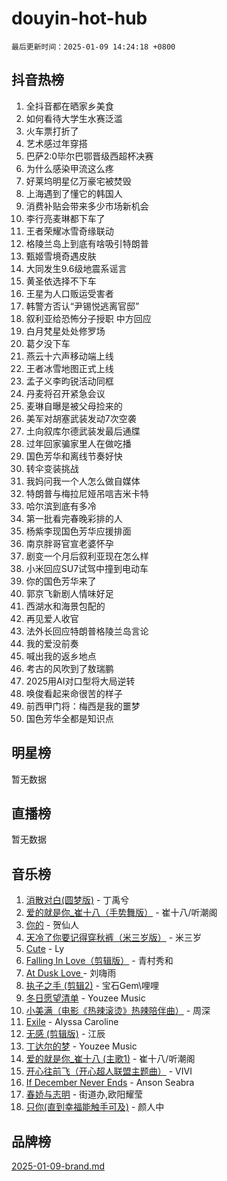 # douyin-hot-hub

`最后更新时间：2025-01-09 14:24:18 +0800`

## 抖音热榜

1. 全抖音都在晒家乡美食
1. 如何看待大学生水赛泛滥
1. 火车票打折了
1. 艺术感过年穿搭
1. 巴萨2:0毕尔巴鄂晋级西超杯决赛
1. 为什么感染甲流这么疼
1. 好莱坞明星亿万豪宅被焚毁
1. 上海遇到了懂它的韩国人
1. 消费补贴会带来多少市场新机会
1. 李行亮麦琳都下车了
1. 王者荣耀冰雪奇缘联动
1. 格陵兰岛上到底有啥吸引特朗普
1. 甄姬雪境奇遇皮肤
1. 大同发生9.6级地震系谣言
1. 黄圣依选择不下车
1. 王星为人口贩运受害者
1. 韩警方否认“尹锡悦逃离官邸”
1. 叙利亚给恐怖分子授职 中方回应
1. 白月梵星处处修罗场
1. 葛夕没下车
1. 燕云十六声移动端上线
1. 王者冰雪地图正式上线
1. 孟子义李昀锐活动同框
1. 丹麦将召开紧急会议
1. 麦琳自曝是被父母捡来的
1. 美军对胡塞武装发动7次空袭
1. 土向叙库尔德武装发最后通牒
1. 过年回家骗家里人在做吃播
1. 国色芳华和离线节奏好快
1. 转伞变装挑战
1. 我妈问我一个人怎么做自媒体
1. 特朗普与梅拉尼娅吊唁吉米卡特
1. 哈尔滨到底有多冷
1. 第一批看完春晚彩排的人
1. 杨紫李现国色芳华应援排面
1. 南京胖哥官宣老婆怀孕
1. 剧变一个月后叙利亚现在怎么样
1. 小米回应SU7试驾中撞到电动车
1. 你的国色芳华来了
1. 郭京飞新剧人情味好足
1. 西湖水和海景包配的
1. 再见爱人收官
1. 法外长回应特朗普格陵兰岛言论
1. 我的爱没前奏
1. 喊出我的返乡地点
1. 考古的风吹到了敖瑞鹏
1. 2025用AI对口型将大局逆转
1. 唤俊看起来命很苦的样子
1. 前西甲门将：梅西是我的噩梦
1. 国色芳华全都是知识点

## 明星榜

暂无数据

## 直播榜

暂无数据

## 音乐榜

1. [消散对白(圆梦版)](https://sf5-hl-cdn-tos.douyinstatic.com/obj/tos-cn-ve-2774/og4jB5I5IizzoZVAAAzWgBMAsMDWoArfwBOiFs) - 丁禹兮
1. [爱的就是你_崔十八（手势舞版）](https://sf5-hl-cdn-tos.douyinstatic.com/obj/tos-cn-ve-2774/oApB2AigNyB4sTw7JhBOikMAf0oDJzMWBuIrgm) - 崔十八/听潮阁
1. [你的](https://sf5-hl-cdn-tos.douyinstatic.com/obj/tos-cn-ve-2774/oYuIeKf42jB7sEV6B2upMdpYAgfrQWj0FeRegh) - 贺仙人
1. [天冷了你要记得穿秋裤（米三岁版）](https://sf5-hl-cdn-tos.douyinstatic.com/obj/tos-cn-ve-2774/oQlIwVIDWiZ6BQilAorS7MA0AgCkQDvcZAdm1) - 米三岁
1. [Cute](https://sf5-hl-cdn-tos.douyinstatic.com/obj/tos-cn-ve-2774/o4IbIzHWKAAB4wsS5qMBRiiAlEBGTpQRNfFvuo) - Ly
1. [Falling In Love（剪辑版）](https://sf5-hl-cdn-tos.douyinstatic.com/obj/tos-cn-ve-2774/o8ajpA8zzgBPahbBIO8AcKGBLJezFCRd1wfP9f) - 青村秀和
1. [ At Dusk  Love ](https://sf3-cdn-tos.douyinstatic.com/obj/tos-cn-ve-2774/o8CrpCf5CaYgI4ZrtQgMQAFEfuGqNnRSDQAPBc) - 刘嗨雨
1. [执子之手 (剪辑2)](https://sf5-hl-cdn-tos.douyinstatic.com/obj/tos-cn-ve-2774/oUoZLQjCc31XzqsBnBQUNgeKtYPBcgbFDwtfcu) - 宝石Gem\哩哩
1. [冬日愿望清单](https://sf5-hl-cdn-tos.douyinstatic.com/obj/tos-cn-ve-2774/oIIgUOeamCFCVAzxN6MFRLIBlLGpUqQxeeHrLE) - Youzee Music
1. [小美满（电影《热辣滚烫》热辣陪伴曲）](https://sf5-hl-cdn-tos.douyinstatic.com/obj/tos-cn-ve-2774/o0GAn2lSgfZIDUgtevCGDQYnFg4CwnrBaxbTZL) - 周深
1. [Exile](https://sf5-hl-cdn-tos.douyinstatic.com/obj/tos-cn-ve-2774/oYj4gAQTknKE3WW0Je8KGmQ7z1cA4FefwtbufD) - Alyssa Caroline
1. [无感 (剪辑版)](https://sf5-hl-cdn-tos.douyinstatic.com/obj/tos-cn-ve-2774/o0eIsUzJBDlQaQFC5OFlgbMEZC1TFYBftOBn6p) - 江辰
1. [丁达尔的梦](https://sf5-hl-cdn-tos.douyinstatic.com/obj/tos-cn-ve-2774/oMU3WirUZBVQkAC9ccG5P2IQirziZM2RTInUY) - Youzee Music
1. [爱的就是你_崔十八 (主歌1)](https://sf5-hl-cdn-tos.douyinstatic.com/obj/tos-cn-ve-2774/oI5BO5DhFZ6UTcNCnZaOCBLtZ7WIMQGfgnXf5E) - 崔十八/听潮阁
1. [开心往前飞（开心超人联盟主题曲）](https://sf3-cdn-tos.douyinstatic.com/obj/tos-cn-ve-2774/9d8fb7c82cf1421fb93a9fe925275e0a) - VIVI
1. [If December Never Ends](https://sf3-cdn-tos.douyinstatic.com/obj/tos-cn-ve-2774/oY1IQMoTgCFIBg8RZifyqlBBt1UFgitTYmxeOS) - Anson Seabra
1. [春娇与志明](https://sf5-hl-cdn-tos.douyinstatic.com/obj/tos-cn-ve-2774/e530d8fceb7044b39707d7f9ff54add1) - 街道办,欧阳耀莹
1. [只你(直到幸福能触手可及)](https://sf5-hl-cdn-tos.douyinstatic.com/obj/tos-cn-ve-2774/o0lBkRDzFTeaVSUz3ZZSCBVtZ5DIMQGfgmEAuE) - 颜人中

## 品牌榜

[2025-01-09-brand.md](2025-01-09-brand.md)
